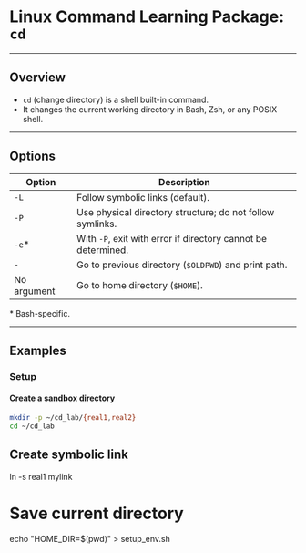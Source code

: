 # Linux Command Learning Package: `cd`


---

## Overview

- `cd` (change directory) is a shell built-in command.  
- It changes the current working directory in Bash, Zsh, or any POSIX shell.  

---

## Options

| Option | Description |
|--------|-------------|
| `-L`   | Follow symbolic links (default). |
| `-P`   | Use physical directory structure; do not follow symlinks. |
| `-e`*  | With `-P`, exit with error if directory cannot be determined. |
| `-`    | Go to previous directory (`$OLDPWD`) and print path. |
| No argument | Go to home directory (`$HOME`). |

\* Bash-specific.

---

## Examples

### Setup

#### Create a sandbox directory
``` bash
mkdir -p ~/cd_lab/{real1,real2}
cd ~/cd_lab
```
## Create symbolic link
ln -s real1 mylink

# Save current directory
echo "HOME_DIR=$(pwd)" > setup_env.sh


